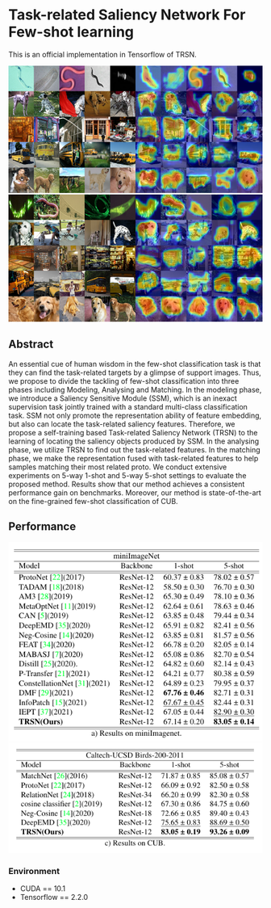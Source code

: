 # Task-related Saliency Network For Few-shot learning
This is an official implementation in Tensorflow of TRSN.


![](image_screenshot_10.11.2021.png)
![](q_show_image_screenshot_10.11.2021.png)

## Abstract
An essential cue of human wisdom in the few-shot classification task is that they can find the task-related targets by a glimpse of support images. Thus, we propose to divide the tackling of few-shot classification into three phases including Modeling, Analysing and Matching. In the modeling phase, we introduce a Saliency Sensitive Module (SSM), which is an inexact supervision task jointly trained with a standard multi-class classification task. SSM not only promote the representation ability of feature embedding, but also can locate the task-related saliency features. Therefore, we propose a self-training based Task-related Saliency Network (TRSN) to the learning of locating the saliency objects produced by SSM. In the analysing phase, we utilize TRSN to find out the task-related features. In the matching phase, we make the representation fused with task-related features to help samples matching their most related proto. We conduct extensive experiments on 5-way 1-shot and 5-way 5-shot settings to evaluate the proposed method. Results show that our method achieves a consistent performance gain on benchmarks. Moreover, our method is state-of-the-art on the fine-grained few-shot classification of CUB.
## Performance
![](miniimagenet.png)
![](CUB.png)

### Environment
- CUDA == 10.1
- Tensorflow == 2.2.0 

